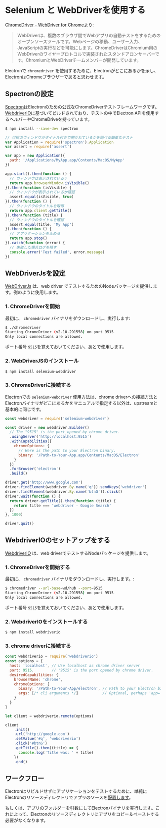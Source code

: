 # Selenium と WebDriverを使用する

[ChromeDriver - WebDriver for Chrome][chrome-driver]より:

> WebDriverは、複数のブラウザ間でWebアプリの自動テストをするためのオープンソースツールです。Webページの移動、ユーザー入力、JavaScriptの実行などを可能にします。ChromeDriverはChromium用のWebDriverのワイヤープロトコルで実装されたスタンドアロンサーバーです。ChromiumとWebDriverチームメンバーが開発しています。

Electronで `chromedriver` を使用するために、Electronがどこにあるかを示し、ElectronはChromeブラウザーであると思わせます。

## Spectronの設定

[Spectron][spectron]はElectronのための公式なChromeDriverテストフレームワークです。
[WebdriverIO](http://webdriver.io/)に基づいてビルドされており、テストの中でElectron APIを使用するヘルパーやChromeDriveを持っています。

```bash
$ npm install --save-dev spectron
```

```javascript
// 可視のウィンドウがタイトル付きで開かれているかを調べる簡単なテスト
var Application = require('spectron').Application
var assert = require('assert')

var app = new Application({
  path: '/Applications/MyApp.app/Contents/MacOS/MyApp'
})

app.start().then(function () {
  // ウィンドウは表示されている？
  return app.browserWindow.isVisible()
}).then(function (isVisible) {
  // ウィンドウが表示されているか確認
  assert.equal(isVisible, true)
}).then(function () {
  // ウィンドウのタイトルを取得
  return app.client.getTitle()
}).then(function (title) {
  // ウィンドウのタイトルを確認
  assert.equal(title, 'My App')
}).then(function () {
  // アプリケーションを止める
  return app.stop()
}).catch(function (error) {
  // 失敗した場合ログを残す
  console.error('Test failed', error.message)
})
```

## WebDriverJsを設定

[WebDriverJs](https://code.google.com/p/selenium/wiki/WebDriverJs) は、web driver でテストするためのNodeパッケージを提供します。例のように使用します。

### 1. ChromeDriverを開始

最初に、 `chromedriver` バイナリをダウンロードし、実行します:

```bash
$ ./chromedriver
Starting ChromeDriver (v2.10.291558) on port 9515
Only local connections are allowed.
```

ポート番号 `9515`を覚えておいてください、あとで使用します。

### 2. WebDriverJSのインストール

```bash
$ npm install selenium-webdriver
```

### 3. ChromeDriverに接続する

Electronでの `selenium-webdriver` 使用方法は、chrome driverへの接続方法とElectronバイナリがどこにあるかをマニュアルで指定する以外は、upstreamと基本的に同じです。

```javascript
const webdriver = require('selenium-webdriver')

const driver = new webdriver.Builder()
  // The "9515" is the port opened by chrome driver.
  .usingServer('http://localhost:9515')
  .withCapabilities({
    chromeOptions: {
      // Here is the path to your Electron binary.
      binary: '/Path-to-Your-App.app/Contents/MacOS/Electron'
    }
  })
  .forBrowser('electron')
  .build()

driver.get('http://www.google.com')
driver.findElement(webdriver.By.name('q')).sendKeys('webdriver')
driver.findElement(webdriver.By.name('btnG')).click()
driver.wait(function () {
  return driver.getTitle().then(function (title) {
    return title === 'webdriver - Google Search'
  })
}, 1000)

driver.quit()
```

## WebdriverIOのセットアップをする

[WebdriverIO](http://webdriver.io/) は、web driverでテストするNodeパッケージを提供します。

### 1. ChromeDriverを開始する

最初に、 `chromedriver` バイナリをダウンロードし、実行します。:

```bash
$ chromedriver --url-base=wd/hub --port=9515
Starting ChromeDriver (v2.10.291558) on port 9515
Only local connections are allowed.
```

ポート番号 `9515`を覚えておいてください、あとで使用します。

### 2. WebdriverIOをインストールする

```bash
$ npm install webdriverio
```

### 3. chrome driverに接続する

```javascript
const webdriverio = require('webdriverio')
const options = {
  host: 'localhost', // Use localhost as chrome driver server
  port: 9515,        // "9515" is the port opened by chrome driver.
  desiredCapabilities: {
    browserName: 'chrome',
    chromeOptions: {
      binary: '/Path-to-Your-App/electron', // Path to your Electron binary.
      args: [/* cli arguments */]           // Optional, perhaps 'app=' + /path/to/your/app/
    }
  }
}

let client = webdriverio.remote(options)

client
    .init()
    .url('http://google.com')
    .setValue('#q', 'webdriverio')
    .click('#btnG')
    .getTitle().then((title) => {
      console.log('Title was: ' + title)
    })
    .end()
```

## ワークフロー

Electronはリビルドせずにアプリケーションをテストするために、単純にElectronのリソースディレクトリでアプリのソースを[配置します](https://github.com/electron/electron/blob/master/docs/tutorial/application-distribution.md)。

もしくは、アプリのフォルダーを引数にしてElectronバイナリを実行します。これによって、Electronのリソースディレクトリにアプリをコピー＆ペーストする必要がなくなります。

[chrome-driver]: https://sites.google.com/a/chromium.org/chromedriver/
[spectron]: https://electron.atom.io/spectron
